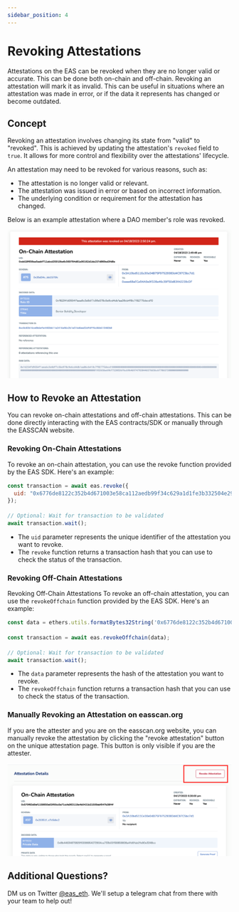 ```yaml
---
sidebar_position: 4
---
```


# Revoking Attestations 
Attestations on the EAS can be revoked when they are no longer valid or accurate. This can be done both on-chain and off-chain. Revoking an attestation will mark it as invalid. This can be useful in situations where an attestation was made in error, or if the data it represents has changed or become outdated. 

## Concept
Revoking an attestation involves changing its state from "valid" to "revoked". This is achieved by updating the attestation's `revoked` field to `true`. It allows for more control and flexibility over the attestations' lifecycle. 

An attestation may need to be revoked for various reasons, such as:

- The attestation is no longer valid or relevant.
- The attestation was issued in error or based on incorrect information.
- The underlying condition or requirement for the attestation has changed.

Below is an example attestation where a DAO member's role was revoked.

![Example Revocation](./img/revoked-attestation-example.png)

## How to Revoke an Attestation
You can revoke on-chain attestations and off-chain attestations. This can be done directly interacting with the EAS contracts/SDK or manually through the EASSCAN website.


### Revoking On-Chain Attestations
To revoke an on-chain attestation, you can use the revoke function provided by the EAS SDK. Here's an example:

```javascript
const transaction = await eas.revoke({
  uid: "0x6776de8122c352b4d671003e58ca112aedb99f34c629a1d1fe3b332504e2943a"
});

// Optional: Wait for transaction to be validated
await transaction.wait();

```
- The `uid` parameter represents the unique identifier of the attestation you want to revoke. 
- The `revoke` function returns a transaction hash that you can use to check the status of the transaction.


### Revoking Off-Chain Attestations
Revoking Off-Chain Attestations
To revoke an off-chain attestation, you can use the `revokeOffchain` function provided by the EAS SDK. Here's an example:

```javascript
const data = ethers.utils.formatBytes32String('0x6776de8122c352b4d671003e58ca112aedb99f34c629a1d1fe3b332504e2943a');

const transaction = await eas.revokeOffchain(data);

// Optional: Wait for transaction to be validated
await transaction.wait();
```
- The `data` parameter represents the hash of the attestation you want to revoke. 
- The `revokeOffchain` function returns a transaction hash that you can use to check the status of the transaction.

### Manually Revoking an Attestation on easscan.org
If you are the attester and you are on the easscan.org website, you can manually revoke the attestation by clicking the "revoke attestation" button on the unique attestation page. This button is only visible if you are the attester.

![Example Revoke Button](./img/revoke-button.png)

## Additional Questions?
DM us on Twitter [@eas_eth](https://twitter.com/eas_eth). We'll setup a telegram chat from there with your team to help out!
